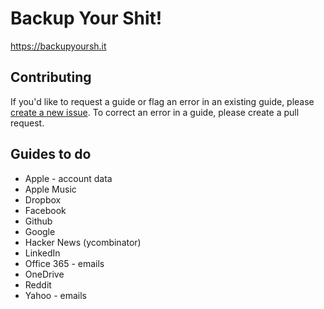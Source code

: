 # Backup Your Shit!

https://backupyoursh.it

## Contributing

If you'd like to request a guide or flag an error in an existing guide, please [create a new issue](https://github.com/sa7mon/backup-your-shit/issues/new). To correct an error in a guide, please create a pull request.

## Guides to do

* Apple - account data
* Apple Music
* Dropbox
* Facebook
* Github
* Google
* Hacker News (ycombinator)
* LinkedIn
* Office 365 - emails
* OneDrive
* Reddit
* Yahoo - emails
